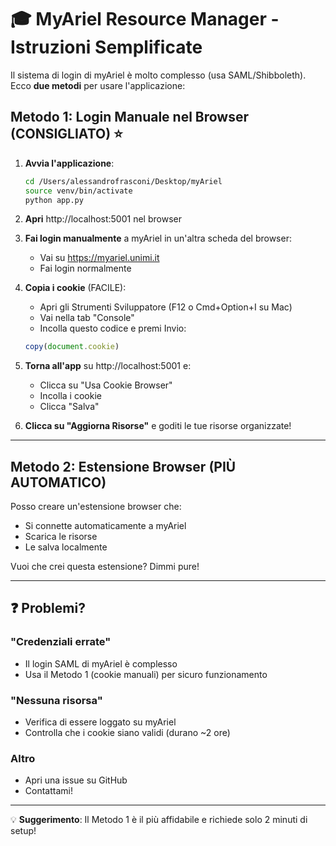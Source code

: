 # 🎓 MyAriel Resource Manager - Istruzioni Semplificate

Il sistema di login di myAriel è molto complesso (usa SAML/Shibboleth). Ecco **due metodi** per usare l'applicazione:

## Metodo 1: Login Manuale nel Browser (CONSIGLIATO) ⭐

1. **Avvia l'applicazione**:
   ```bash
   cd /Users/alessandrofrasconi/Desktop/myAriel
   source venv/bin/activate
   python app.py
   ```

2. **Apri** http://localhost:5001 nel browser

3. **Fai login manualmente** a myAriel in un'altra scheda del browser:
   - Vai su https://myariel.unimi.it
   - Fai login normalmente
   
4. **Copia i cookie** (FACILE):
   - Apri gli Strumenti Sviluppatore (F12 o Cmd+Option+I su Mac)
   - Vai nella tab "Console"
   - Incolla questo codice e premi Invio:
   ```javascript
   copy(document.cookie)
   ```
   
5. **Torna all'app** su http://localhost:5001 e:
   - Clicca su "Usa Cookie Browser"
   - Incolla i cookie
   - Clicca "Salva"

6. **Clicca su "Aggiorna Risorse"** e goditi le tue risorse organizzate!

---

## Metodo 2: Estensione Browser (PIÙ AUTOMATICO)

Posso creare un'estensione browser che:
- Si connette automaticamente a myAriel
- Scarica le risorse
- Le salva localmente

Vuoi che crei questa estensione? Dimmi pure!

---

## ❓ Problemi?

### "Credenziali errate"
- Il login SAML di myAriel è complesso
- Usa il Metodo 1 (cookie manuali) per sicuro funzionamento

### "Nessuna risorsa"
- Verifica di essere loggato su myAriel
- Controlla che i cookie siano validi (durano ~2 ore)

### Altro
- Apri una issue su GitHub
- Contattami!

---

💡 **Suggerimento**: Il Metodo 1 è il più affidabile e richiede solo 2 minuti di setup!
